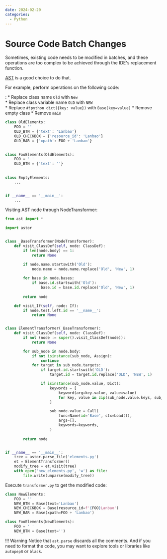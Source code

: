 ```yaml
---
date: 2024-02-20
categories:
  - Python
---
```


# Source Code Batch Changes

Sometimes, existing code needs to be modified in batches, 
and these operations are too complex to be achieved through the IDE's replacement function.

[AST](https://docs.python.org/3/library/ast.html) is a good choice to do that.

<!-- more -->

For example, perform operations on the following code:

:   * Replace class name `Old` with `New`  
    * Replace class variable name `OLD` with `NEW`  
    * Replace `#!python dict({key: value})` with `Base(key=value)`
    * Remove empty class
    * Remove `main`

```python title="elements.py"
class OldElements:
    FOO = ''
    OLD_BTN = {'text': 'Lanbao'}
    OLD_CHECKBOX = {'resource_id': 'Lanbao'}
    OLD_BAR = {'xpath': FOO + 'Lanbao'}

    
class FooElements(OldElements):
    FOO = ' '
    OLD_BTN = {'text': ''}
    
    
class EmptyElements:
    ...


if __name__ == '__main__':
    ...
```

Visiting AST node through NodeTransformer:

```python title="transformer.py"
from ast import *

import astor


class _BaseTransformer(NodeTransformer):
    def visit_ClassDef(self, node: ClassDef):
        if len(node.body) == 1:
            return None

        if node.name.startswith('Old'):
            node.name = node.name.replace('Old', 'New', 1)
            
        for base in node.bases:
            if base.id.startswith('Old'):
                base.id = base.id.replace('Old', 'New', 1)
                
        return node

    def visit_If(self, node: If):
        if node.test.left.id == '__name__':
            return None


class ElementTransformer(_BaseTransformer):
    def visit_ClassDef(self, node: ClassDef):
        if not (node := super().visit_ClassDef(node)):
            return None

        for sub_node in node.body:
            if not isinstance(sub_node, Assign):
                continue
            for target in sub_node.targets:
                if target.id.startswith('OLD'):
                    target.id = target.id.replace('OLD', 'NEW', 1)

                if isinstance(sub_node.value, Dict):
                    keywords = [
                        keyword(arg=key.value, value=value)
                        for key, value in zip(sub_node.value.keys, sub_node.value.values)
                    ]

                    sub_node.value = Call(
                        func=Name(id='Base', ctx=Load()),
                        args=[],
                        keywords=keywords,
                    )
                    
        return node


if __name__ == '__main__':
    tree = astor.parse_file('elements.py')
    et = ElementTransformer()
    modify_tree = et.visit(tree)
    with open('new_elements.py', 'w') as file:
        file.write(unparse(modify_tree))
```

Execute `transformer.py` to get the modified code:

```python title="new_elements.py"
class NewElements:
    FOO = ''
    NEW_BTN = Base(text='Lanbao')
    NEW_CHECKBOX = Base(resource_id=f'{FOO}Lanbao')
    NEW_BAR = Base(xpath=FOO + 'Lanbao')

class FooElements(NewElements):
    FOO = ' '
    NEW_BTN = Base(text='')
```

!!! Warning
    Notice that `ast.parse` discards all the comments. 
    And if you need to format the code, you may want to explore tools or libraries like `autopep8` or `black`.
